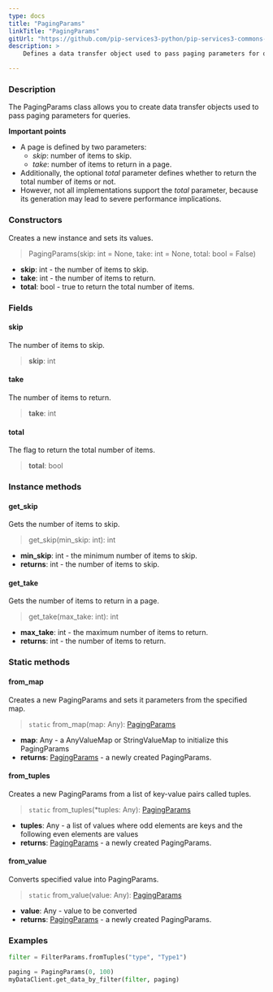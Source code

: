 ```yaml
---
type: docs
title: "PagingParams"
linkTitle: "PagingParams"
gitUrl: "https://github.com/pip-services3-python/pip-services3-commons-python"
description: > 
    Defines a data transfer object used to pass paging parameters for queries.

---
```


### Description

The PagingParams class allows you to create data transfer objects used to pass paging parameters for queries.

**Important points**

- A page is defined by two parameters:
    - *skip*: number of items to skip.
    - *take*: number of items to return in a page.
 - Additionally, the optional *total* parameter defines whether to return the total number of items or not.
 - However, not all implementations support the *total* parameter, because its generation may lead to severe performance implications.

### Constructors
Creates a new instance and sets its values.

> PagingParams(skip: int = None, take: int = None, total: bool = False)

- **skip**: int - the number of items to skip.
- **take**: int - the number of items to return. 
- **total**: bool - true to return the total number of items.


### Fields

<span class="hide-title-link">

#### skip
The number of items to skip.
> **skip**: int

#### take
The number of items to return. 
> **take**: int

#### total
The flag to return the total number of items.
> **total**: bool

</span>


### Instance methods

#### get_skip
Gets the number of items to skip.

> get_skip(min_skip: int): int

- **min_skip**: int - the minimum number of items to skip.
- **returns**: int - the number of items to skip.


#### get_take
Gets the number of items to return in a page.

> get_take(max_take: int): int

- **max_take**: int - the maximum number of items to return.
- **returns**: int - the number of items to return.

### Static methods

#### from_map
Creates a new PagingParams and sets it parameters from the specified map.

> `static` from_map(map: Any): [PagingParams]()

- **map**: Any - a AnyValueMap or StringValueMap to initialize this PagingParams
- **returns**: [PagingParams]() - a newly created PagingParams.


#### from_tuples
Creates a new PagingParams from a list of key-value pairs called tuples.

> `static` from_tuples(*tuples: Any): [PagingParams]()

- **tuples**: Any - a list of values where odd elements are keys and the following even elements are values
- **returns**: [PagingParams]() - a newly created PagingParams.


#### from_value
Converts specified value into PagingParams.

> `static` from_value(value: Any): [PagingParams]()

- **value**: Any - value to be converted
- **returns**: [PagingParams]() - a newly created PagingParams.

### Examples
```python
filter = FilterParams.fromTuples("type", "Type1")

paging = PagingParams(0, 100)
myDataClient.get_data_by_filter(filter, paging)
```
